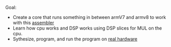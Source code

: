 Goal: 
- Create a core that runs something in between armV7 and armv8 to work with this [assembler](https://www.github.com/1957-001B/armasm)
- Learn how cpu works and DSP works using DSP slices for MUL on the cpu.
- Sythesize, program, and run the program on [real hardware](https://digilent.com/shop/arty-a7-100t-artix-7-fpga-development-board/) 
